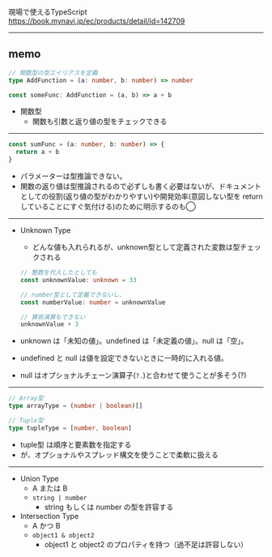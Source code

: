 現場で使えるTypeScript<br>
https://book.mynavi.jp/ec/products/detail/id=142709

---

## memo
```ts
// 関数型の型エイリアスを定義
type AddFunction = (a: number, b: number) => number

const someFunc: AddFunction = (a, b) => a + b
```
- 関数型
  - 関数も引数と返り値の型をチェックできる

---

```ts
const sumFunc = (a: number, b: number) => {
  return a + b
}
```
- パラメーターは型推論できない。
- 関数の返り値は型推論されるので必ずしも書く必要はないが、ドキュメントとしての役割(返り値の型がわかりやすい)や開発効率(意図しない型を return していることにすぐ気付ける)のために明示するのも◯

---

- Unknown Type
  - どんな値も入れられるが、unknown型として定義された変数は型チェックされる

  ```ts
  // 整数を代入したとしても
  const unknownValue: unknown = 33
  
  // number型として定義できないし、
  const numberValue: number = unknownValue
  
  // 算術演算もできない
  unknownValue + 3
  ```

- unknown は「未知の値」。undefined は「未定義の値」。null は「空」。
- undefined と null は値を設定できないときに一時的に入れる値。
- null はオプショナルチェーン演算子(`?.`)と合わせて使うことが多そう(?)


---

```ts
// Array型
type arrayType = (number | boolean)[]

// Tuple型
type tupleType = [number, boolean]
```
- tuple型 は順序と要素数を指定する
- が、オプショナルやスプレッド構文を使うことで柔軟に扱える

---

- Union Type
  - A または B
  - `string | number`
    - string もしくは number の型を許容する
- Intersection Type
  - A かつ B
  - `object1 & object2`
    - object1 と object2 のプロパティを持つ（過不足は許容しない）
